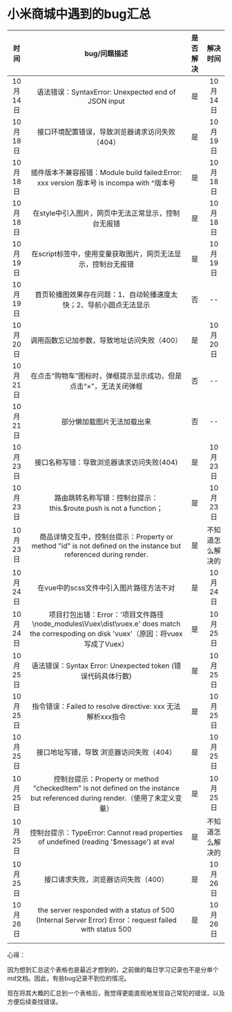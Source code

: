 # 小米商城中遇到的bug汇总



|   时间   |                         bug/问题描述                         | 是否解决 |     解决时间     |
| :------: | :----------------------------------------------------------: | :------: | :--------------: |
| 10月14日 |     语法错误：SyntaxError: Unexpected end of JSON input      |    是    |     10月14日     |
| 10月18日 |       接口环境配置错误，导致浏览器请求访问失败（404）        |    是    |     10月19日     |
| 10月18日 | 插件版本不兼容报错：Module build failed:Error: xxx version 版本号 is incompa with ^版本号 |    是    |     10月18日     |
| 10月18日 |     在style中引入图片，网页中无法正常显示，控制台无报错      |    是    |     10月18日     |
| 10月19日 | 在script标签中，使用变量获取图片，网页无法显示，控制台无报错 |    是    |     10月19日     |
| 10月19日 | 首页轮播图效果存在问题：1、自动轮播速度太快；2、导航小圆点无法显示 |    否    |        --        |
| 10月20日 |         调用函数忘记加参数，导致地址访问失败（400）          |    是    |     10月20日     |
| 10月21日 | 在点击“购物车”图标时，弹框提示显示成功，但是点击“×”，无法关闭弹框 |    否    |        --        |
| 10月21日 |                  部分懒加载图片无法加载出来                  |    否    |        --        |
| 10月23日 |          接口名称写错：导致浏览器请求访问失败(404)           |    是    |     10月23日     |
| 10月23日 | 路由跳转名称写错：控制台提示：this.$route.push is not a function； |    是    |     10月23日     |
| 10月23日 | 商品详情交互中，控制台提示：Property or method "id" is not defined on the instance but referenced during render. |    是    | 不知道怎么解决的 |
| 10月24日 |           在vue中的scss文件中引入图片路径方法不对            |    是    |     10月24日     |
| 10月24日 | 项目打包出错：Error：'项目文件路径\node_modules\Vuex\dist\vuex.e' does match the correspoding on disk 'vuex'（原因：将vuex写成了Vuex） |    是    |     10月25日     |
| 10月25日 | 语法错误：Syntax Error: Unexpected token (错误代码具体行数)  |    是    |     10月25日     |
| 10月25日 | 指令错误：Failed to resolve directive: xxx  无法解析xxx指令  |    是    |     10月25日     |
| 10月25日 |           接口地址写错，导致 浏览器访问失败（404）           |    是    |     10月25日     |
| 10月25日 | 控制台提示：Property or method "checkedItem" is not defined on the instance but referenced during render.（使用了未定义变量） |    是    |     10月25日     |
| 10月25日 | 控制台提示：TypeError: Cannot read properties of undefined (reading '$message') at eval |    是    | 不知道怎么解决的 |
| 10月25日 |             接口请求失败，浏览器访问失败（400）              |    是    |     10月26日     |
| 10月26日 | the server responded with a status of 500 (Internal Server Error)  Error：request failed with status 500 |    是    |     10月26日     |
|          |                                                              |          |                  |



心得：

因为想到汇总这个表格也是最近才想到的，之前做的每日学习记录也不是分单个md文档。因此，有些bug记录不到位的情况。

现在将其大概的汇总到一个表格后，我觉得更能直观地发现自己常犯的错误，以及方便后续查找错误。



